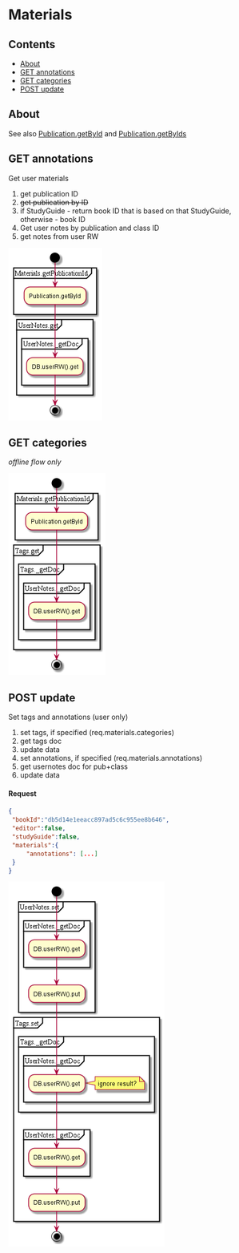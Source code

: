 # Materials

## Contents

* [About](#about)
* [GET annotations](#get-annotations)
* [GET categories](#get-categories)
* [POST update](#post-update)


## About

See also [Publication.getById](../dao/Publication#getbyid) and [Publication.getByIds](../dao/Publication#getbyids)


## GET annotations

Get user materials

1. get publication ID
  1. ~~get publication by ID~~
  1. if StudyGuide - return book ID that is based on that StudyGuide, otherwise - book ID
1. Get user notes by publication and class ID
2. get notes from user RW

![schema](../diagrams/Materials.GET.getAnnotations.png)  


## GET categories

_offline flow only_

![schema](../diagrams/Materials.GET.getTags.png)  


## POST update

Set tags and annotations (user only)
1. set tags, if specified (req.materials.categories)
  1. get tags doc
  1. update data
1. set annotations, if specified (req.materials.annotations)
  1. get usernotes doc for pub+class
  1. update data

#### Request
```json
{
 "bookId":"db5d14e1eeacc897ad5c6c955ee8b646",
 "editor":false,
 "studyGuide":false,
 "materials":{
     "annotations": [...]
 }
}

```

![schema](../diagrams/Materials.POST.update.png)  
